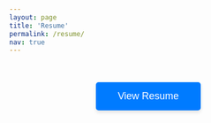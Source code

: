 ```yaml
---
layout: page
title: 'Resume'
permalink: /resume/
nav: true
---
```



[//]: # (<div class="pdf-container">)

[//]: # (  <iframe src="../assets/pdf/Hitesh%20Narayana.pdf#toolbar=0&navpanes=0&scrollbar=0" style="width: 100%; height: 100vh; border: none;"></iframe>)

[//]: # (</div>)


<div class="resume-container" style="text-align: center; margin-top: 50px;">
  <a href="https://drive.google.com/file/d/1_3LwV4exDAk8r2X8ce1x9s0IZ4dv8j4i/view?usp=drive_link" 
     target="_blank" 
     style="display: inline-block; padding: 15px 40px; font-size: 18px; color: white; background-color: #007bff; border: none; border-radius: 5px; text-decoration: none; transition: background-color 0.3s ease, box-shadow 0.3s ease; font-family: 'Arial', sans-serif; box-shadow: 0 4px 6px rgba(0, 0, 0, 0.1);">
    View Resume
  </a>
</div>
